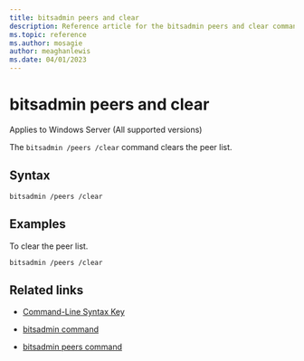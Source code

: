 ```yaml
---
title: bitsadmin peers and clear
description: Reference article for the bitsadmin peers and clear command that clears the peer list.
ms.topic: reference
ms.author: mosagie
author: meaghanlewis
ms.date: 04/01/2023
---
```


# bitsadmin peers and clear

Applies to Windows Server (All supported versions)

The `bitsadmin /peers /clear` command clears the peer list.

## Syntax

```
bitsadmin /peers /clear
```

## Examples

To clear the peer list.

```
bitsadmin /peers /clear
```

## Related links

- [Command-Line Syntax Key](command-line-syntax-key.md)

- [bitsadmin command](bitsadmin.md)

- [bitsadmin peers command](bitsadmin-peers.md)
